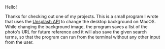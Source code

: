 
Hello!

Thanks for checking out one of my projects. This is a small program I wrote that uses the <a href="https://unsplash.com/developers">Unsplash API</a> to change the desktop background on MacOS. While changing the background image, the program saves a list of the photo's URL for future reference and it will also save the given search terms, so that the program can run from the terminal without any other input from the user.
